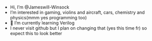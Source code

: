 - Hi, I’m @Jameswill-Winsock
- I’m interested in gaming, violins and aircraft, cars, chemistry and physics(mmm yes programming too)
- 🌱 I’m currently learning Verilog
- I never visit github but I plan on changing that (yes this time fr) so expect this to look better
<!---
Jameswill-Winsock/Jameswill-Winsock is a ✨ special ✨ repository because its `README.md` (this file) appears on your GitHub profile.
You can click the Preview link to take a look at your changes.
--->

